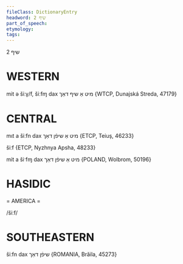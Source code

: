 ```yaml
---
fileClass: DictionaryEntry
headword: שיף 2
part_of_speech: 
etymology: 
tags: 
---
```

שיף 2

WESTERN
========

mit ə šiːv̥/f, šiːfɱ dax מיט אַ שיף דאַך {WTCP, Dunajská Streda, 47179}

CENTRAL
========

mɩt a šiːfn dax מיט אַ שיפֿן דאַך {ETCP, Teiuș, 46233}

šiːf {ETCP, Nyzhnya Apsha, 48233}

mit a šiˑfɱ dax מיט אַ שיפֿן דאַך {POLAND, Wolbrom, 50196}

HASIDIC
=======
= AMERICA = 

/šiːf/

SOUTHEASTERN
==============

šiːfn dax שיפֿן דאַך {ROMANIA, Brăila, 45273}
